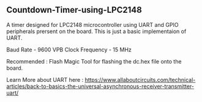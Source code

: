 ## Countdown-Timer-using-LPC2148
A timer designed for LPC2148 microcontroller using UART and GPIO peripherals prersent on the board. This is just a basic implementaion of UART.

Baud Rate - 9600
VPB Clock Frequency - 15 MHz

Recommended : Flash Magic Tool for flashing the dc.hex file onto the board. 

Learn More about UART here : https://www.allaboutcircuits.com/technical-articles/back-to-basics-the-universal-asynchronous-receiver-transmitter-uart/
